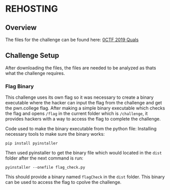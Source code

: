 # REHOSTING

## Overview
The files for the challenge can be found here: [0CTF 2019 Quals](https://github.com/ENOFLAG/writeups/blob/master/0ctf2019/sanitize_tree.c)

## Challenge Setup
After downloading the files, the files are needed to be analyzed as thats what the challenge requires.

### Flag Binary
This challenge uses its own flag so it was necessary to create a binary executable where the hacker can input the flag from the challenge and get the pwn.college flag. After making a simple binary executable which checks the flag and opens `/flag` in the current folder which is `/challenge`, it provides hackers with a way to access the flag to complete the challenge.

Code used to make the binary executable from the python file:
Installing necessary tools to make sure the binary works:
```
pip install pyinstaller
```
Then used pyinstaller to get the binary file which would located in the `dist` folder after the next command is run:
```
pyinstaller --onefile flag_check.py
```
This should provide a binary named `flagCheck` in the `dist` folder. This binary can be used to access the flag to cpolve the challenge.
